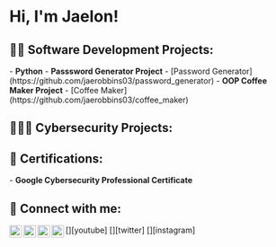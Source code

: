 <h1>Hi, I'm Jaelon! 
<h2>👨‍💻 Software Development Projects:</h2>
- <b>Python</b>
  - <b>Passsword Generator Project</b>
    - [Password Generator](https://github.com/jaerobbins03/password_generator)
  - <b>OOP Coffee Maker Project</b>
    - [Coffee Maker](https://github.com/jaerobbins03/coffee_maker)


<h2>👨🏽‍💻 Cybersecurity Projects:</h2>

<h2>📃 Certifications:</h2>
- <b>Google Cybersecurity Professional Certificate</b>
<h2> 🤳 Connect with me:</h2>

[<img align="left" alt="JoshMadakor | YouTube" width="22px" src="https://cdn.jsdelivr.net/npm/simple-icons@v3/icons/youtube.svg" />][youtube]
[<img align="left" alt="JoshMadakor | Twitter" width="22px" src="https://cdn.jsdelivr.net/npm/simple-icons@v3/icons/twitter.svg" />][twitter]
[<img align="left" alt="JoshMadakor | LinkedIn" width="22px" src="https://cdn.jsdelivr.net/npm/simple-icons@v3/icons/linkedin.svg" />][linkedin]
[<img align="left" alt="JoshMadakor | Instagram" width="22px" src="https://cdn.jsdelivr.net/npm/simple-icons@v3/icons/instagram.svg" />][instagram]

[linkedin]: https://linkedin.com/in/joshmadakor
